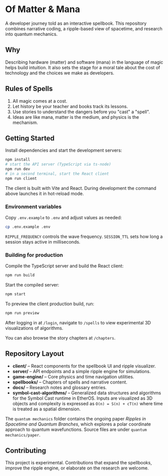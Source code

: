# Of Matter & Mana

A developer journey told as an interactive spellbook. This repository combines narrative coding, a ripple-based view of spacetime, and research into quantum mechanics.

## Why
Describing hardware (matter) and software (mana) in the language of magic helps build intuition. It also sets the stage for a moral tale about the cost of technology and the choices we make as developers.

## Rules of Spells
1. All magic comes at a cost.
2. Let history be your teacher and books track its lessons.
3. Use stories to understand the dangers before you "cast" a "spell".
4. Ideas are like mana, matter is the medium, and physics is the mechanism.

## Getting Started
Install dependencies and start the development servers:

```bash
npm install
# start the API server (TypeScript via ts-node)
npm run dev
# in a second terminal, start the React client
npm run client
```

The client is built with Vite and React. During development the command above launches it in hot-reload mode.

### Environment variables

Copy `.env.example` to `.env` and adjust values as needed:

```bash
cp .env.example .env
```

`RIPPLE_FREQUENCY` controls the wave frequency. `SESSION_TTL` sets how long a session stays active in milliseconds.

### Building for production

Compile the TypeScript server and build the React client:

```bash
npm run build
```
Start the compiled server:

```bash
npm start
```

To preview the client production build, run:

```bash
npm run preview
```

After logging in at `/login`, navigate to `/spells` to view experimental 3D visualizations of algorithms.

You can also browse the story chapters at `/chapters`.


## Repository Layout
- **client/** – React components for the spellbook UI and ripple visualizer.
- **server/** – API endpoints and a simple ripple engine for simulations.
- **game-engine/** – Core physics and time navigation utilities.
- **spellbooks/** – Chapters of spells and narrative content.
- **docs/** – Research notes and glossary entries.
- **symbol-cast-algorithms/** – Generalized data structures and algorithms for
  the Symbol Cast runtime in EtherOS. Inputs are visualized as 3D objects and
  complexity is expressed as `O(n) = S(n) + cT(n)` where time is treated as a
  spatial dimension.

The `quantum mechanics` folder contains the ongoing paper *Ripples in Spacetime and Quantum Branches*, which explores a polar coordinate approach to quantum wavefunctions. Source files are under `quantum mechanics/paper`.

## Contributing
This project is experimental. Contributions that expand the spellbooks, improve the ripple engine, or elaborate on the research are welcome.

